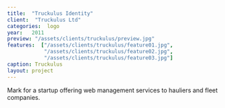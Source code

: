 ```yaml
---
title:  "Truckulus Identity"
client:  "Truckulus Ltd"
categories:  logo
year:   2011
preview: "/assets/clients/truckulus/preview.jpg"
features:  ["/assets/clients/truckulus/feature01.jpg",
            "/assets/clients/truckulus/feature02.jpg",
            "/assets/clients/truckulus/feature03.jpg"]
caption: Truckulus
layout: project            
---
```


Mark for a startup offering web management services to hauliers and fleet companies.
